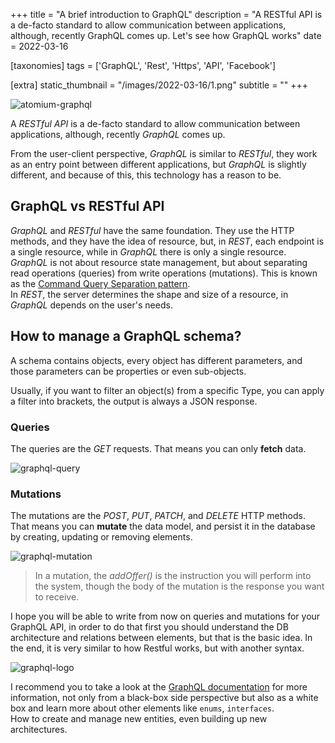 +++
title = "A brief introduction to GraphQL"
description = "A RESTful API is a de-facto standard to allow communication between applications, although, recently GraphQL comes up. Let's see how GraphQL works"
date = 2022-03-16

[taxonomies]
tags = ['GraphQL', 'Rest', 'Https', 'API', 'Facebook']

[extra]
static_thumbnail = "/images/2022-03-16/1.png"
subtitle = ""
+++

![atomium-graphql](/images/2022-03-16/1.png)

<!-- more -->

A _RESTful API_ is a de-facto standard to allow communication between applications, although, recently _GraphQL_ comes
up.

From the user-client perspective, _GraphQL_ is similar to _RESTful_, they work as an entry point between different
applications, but _GraphQL_ is slightly different, and because of this, this technology has a reason to be.

## GraphQL vs RESTful API

_GraphQL_ and _RESTful_ have the same foundation. They use the HTTP methods, and they have the idea of resource, but, in
_REST_, each endpoint is a single resource, while in _GraphQL_ there is only a single resource.<br>
_GraphQL_ is not about resource state management, but about separating read operations (queries) from write operations 
(mutations). This is known as
the [Command Query Separation pattern](https://en.wikipedia.org/wiki/Command%E2%80%93query_separation).<br>
In _REST_, the server determines the shape and size of a resource, in _GraphQL_ depends on the user's needs.

## How to manage a GraphQL schema?

A schema contains objects, every object has different parameters, and those parameters can be properties or even
sub-objects.

Usually, if you want to filter an object(s) from a specific Type, you can apply a filter into brackets, the output is
always a JSON response.

### Queries

The queries are the _GET_ requests. That means you can only **fetch** data.

![graphql-query](/images/2022-03-16/2.png)

### Mutations

The mutations are the _POST_, _PUT_, _PATCH_, and _DELETE_ HTTP methods. That means you can **mutate** the data model,
and persist it in the database by creating, updating or removing elements.

![graphql-mutation](/images/2022-03-16/3.png)

> In a mutation, the _addOffer()_ is the instruction you will perform into the system, though the body of the mutation
> is the response you want to receive.

<div class="separator"></div>

I hope you will be able to write from now on queries and mutations for your GraphQL API, in order to do that first you
should understand the DB architecture and relations between elements, but that is the basic idea.
In the end, it is very similar to how Restful works, but with another syntax.

![graphql-logo](/images/2022-03-16/4.png)

I recommend you to take a look at the [GraphQL documentation](https://graphql.org/) for more information, not only from
a black-box side perspective but also as a white box and learn more about other elements like `enums`, `interfaces`.<br>
How to create and manage new entities, even building up new architectures.
